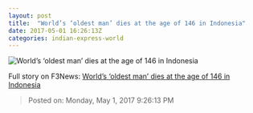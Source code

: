 ```yaml
---
layout: post
title:  "World’s ‘oldest man’ dies at the age of 146 in Indonesia"
date: 2017-05-01 16:26:13Z
categories: indian-express-world
---
```


![World’s ‘oldest man’ dies at the age of 146 in Indonesia](http://images.indianexpress.com/2017/05/oldest-man759.jpg?w=759)




Full story on F3News: [World’s ‘oldest man’ dies at the age of 146 in Indonesia](http://www.f3nws.com/n/YZAkHB)

> Posted on: Monday, May 1, 2017 9:26:13 PM
